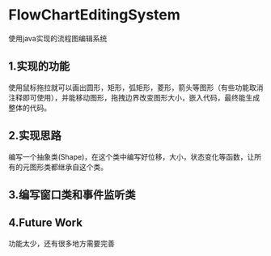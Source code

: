 # FlowChartEditingSystem
使用java实现的流程图编辑系统

## 1.实现的功能
使用鼠标拖拉就可以画出圆形，矩形，弧矩形，菱形，箭头等图形（有些功能取消注释即可使用），并能移动图形，拖拽边界改变图形大小，嵌入代码，最终能生成整体的代码。

## 2.实现思路
编写一个抽象类(Shape)，在这个类中编写好位移，大小，状态变化等函数，让所有的元图形类都继承自这个类。

## 3.编写窗口类和事件监听类

## 4.Future Work
功能太少，还有很多地方需要完善

